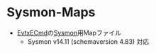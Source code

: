 # Sysmon-Maps

* [EvtxECmd](https://ericzimmerman.github.io/#!index.md)の[Sysmon](https://docs.microsoft.com/ja-jp/sysinternals/downloads/sysmon)用Mapファイル
  * Sysmon v14.11 (schemaversion 4.83) 対応
 
